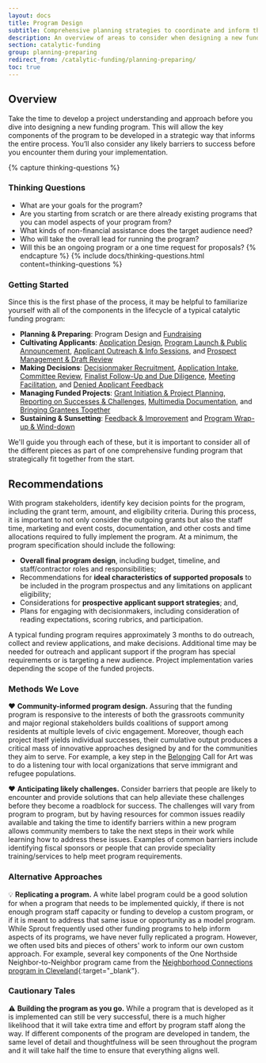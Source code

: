 ```yaml
---
layout: docs
title: Program Design
subtitle: Comprehensive planning strategies to coordinate and inform the various funding program components.
description: An overview of areas to consider when designing a new funding program. Provides methods and recommendations for who to involve in the design process. Encourages thinking about everything together as a comprehensive program before distilling down to the nuances of each individual step in the process. Useful for people with a clear understanding of the program goals and needs of the target audience who want to infuse this knowledge into the program design.
section: catalytic-funding
group: planning-preparing
redirect_from: /catalytic-funding/planning-preparing/
toc: true
---
```


## Overview

Take the time to develop a project understanding and approach before you dive into designing a new funding program. This will allow the key components of the program to be developed in a strategic way that informs the entire process. You’ll also consider any likely barriers to success before you encounter them during your implementation.

{% capture thinking-questions %}
### Thinking Questions

* What are your goals for the program?
* Are you starting from scratch or are there already existing programs that you can model aspects of your program from?
* What kinds of non-financial assistance does the target audience need?
* Who will take the overall lead for running the program?
* Will this be an ongoing program or a one time request for proposals?
{% endcapture %}
{% include docs/thinking-questions.html content=thinking-questions %}

### Getting Started
Since this is the first phase of the process, it may be helpful to familiarize yourself with all of the components in the lifecycle of a typical catalytic funding program:

* **Planning & Preparing**: Program Design and [Fundraising](../fundraising/)
* **Cultivating Applicants**: [Application Design](../../cultivating-applicants/application-design/), [Program Launch & Public Announcement](../../cultivating-applicants/program-launch-announcement/), [Applicant Outreach & Info Sessions](../../cultivating-applicants/applicant-outreach-info-sessions/), and [Prospect Management & Draft Review](../../cultivating-applicants/prospect-management-draft-review/)
* **Making Decisions**: [Decisionmaker Recruitment](../../making-decisions/decisionmaker-recruitment/), [Application Intake](../../making-decisions/application-intake/), [Committee Review](../../making-decisions/committee-review/), [Finalist Follow-Up and Due Diligence](../../making-decisions/follow-up-due-diligence/), [Meeting Facilitation](../../making-decisions/meeting-facilitation/), and [Denied Applicant Feedback](../../making-decisions/denied-applicant-feedback/)
* **Managing Funded Projects**: [Grant Initiation & Project Planning](../../managing-funded-projects/grant-initiation-project-planning/), [Reporting on Successes & Challenges](../../managing-funded-projects/reporting-on-successes-challenges/), [Multimedia Documentation](../../managing-funded-projects/multimedia-documentation/), and [Bringing Grantees Together](../../managing-funded-projects/bringing-grantees-together/)
* **Sustaining & Sunsetting**: [Feedback & Improvement](../../sustaining-sunsetting/feedback-improvement/) and [Program Wrap-up & Wind-down](../../sustaining-sunsetting/program-wrap-up-wind-down/)

We'll guide you through each of these, but it is important to consider all of the different pieces as part of one comprehensive funding program that strategically fit together from the start.

## Recommendations

With program stakeholders, identify key decision points for the program, including the grant term, amount, and eligibility criteria. During this process, it is important to not only consider the outgoing grants but also the staff time, marketing and event costs, documentation, and other costs and time allocations required to fully implement the program. At a minimum, the program specification should include the following:

* **Overall final program design**, including budget, timeline, and staff/contractor roles and responsibilities;
* Recommendations for **ideal characteristics of supported proposals** to be included in the program prospectus and any limitations on applicant eligibility;
* Considerations for **prospective applicant support strategies**; and,
* Plans for engaging with decisionmakers, including consideration of reading expectations, scoring rubrics, and participation.

A typical funding program requires approximately 3 months to do outreach, collect and review applications, and make decisions. Additional time may be needed for outreach and applicant support if the program has special requirements or is targeting a new audience. Project implementation varies depending the scope of the funded projects.

### Methods We Love

:heart: **Community-informed program design.** Assuring that the funding program is responsive to the interests of both the grassroots community and major regional stakeholders builds coalitions of support among residents at multiple levels of civic engagement. Moreover, though each project itself yields individual successes, their cumulative output produces a critical mass of innovative approaches designed by and for the communities they aim to serve. For example, a key step in the [Belonging](https://belonging.art/) Call for Art was to do a listening tour with local organizations that serve immigrant and refugee populations.

:heart: **Anticipating likely challenges.** Consider barriers that people are likely to encounter and provide solutions that can help alleviate these challenges before they become a roadblock for success. The challenges will vary from program to program, but by having resources for common issues readily available and taking the time to identify barriers within a new program allows community members to take the next steps in their work while learning how to address these issues. Examples of common barriers include identifying fiscal sponsors or people that can provide speciality training/services to help meet program requirements.

### Alternative Approaches

:bulb: **Replicating a program.** A white label program could be a good solution for when a program that needs to be implemented quickly, if there is not enough program staff capacity or funding to develop a custom program, or if it is meant to address that same issue or opportunity as a model program. While Sprout frequently used other funding programs to help inform aspects of its programs, we have never fully replicated a program. However, we often used bits and pieces of others' work to inform our own custom approach. For example, several key components of the One Northside Neighbor-to-Neighbor program came from the [Neighborhood Connections program in Cleveland](http://www.neighborhoodgrants.org/){:target="_blank"}.

### Cautionary Tales

:warning: **Building the program as you go.** While a program that is developed as it is implemented can still be very successful, there is a much higher likelihood that it will take extra time and effort by program staff along the way. If different components of the program are developed in tandem, the same level of detail and thoughtfulness will be seen throughout the program and it will take half the time to ensure that everything aligns well.
